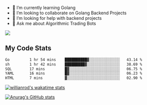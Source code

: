
- 🌱 I’m currently learning Golang
- 👯 I’m looking to collaborate on Golang Backend Projects
- 🤔 I’m looking for help with backend projects
- 💬 Ask me about Algorithmic Trading Bots

![](https://github-profile-trophy.vercel.app/?username=kevinbarrero)

## My Code Stats

<!--START_SECTION:waka-->

```txt
Go         1 hr 54 mins    ██████████▓░░░░░░░░░░░░░░   43.14 %
sh         1 hr 42 mins    █████████▓░░░░░░░░░░░░░░░   38.69 %
SQL        17 mins         █▓░░░░░░░░░░░░░░░░░░░░░░░   06.75 %
YAML       16 mins         █▓░░░░░░░░░░░░░░░░░░░░░░░   06.23 %
HTML       7 mins          ▓░░░░░░░░░░░░░░░░░░░░░░░░   02.90 %
```

<!--END_SECTION:waka-->

[![willianrod's wakatime stats](https://github-readme-stats.vercel.app/api/wakatime?username=holdandup&layout=compact&theme=react&custom_title=Wakatime%20All%20Time%20Stats&langs_count=8)](https://github.com/anuraghazra/github-readme-stats)

[![Anurag's GitHub stats](https://github-readme-stats.vercel.app/api?username=Kevinbarrero)](https://github.com/anuraghazra/github-readme-stats)




